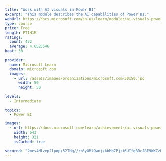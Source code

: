```yaml
---
title: "Work with AI visuals in Power BI"
excerpt: "This module describes the AI capabilities of Power BI."
webUrl: https://docs.microsoft.com/en-us/learn/modules/ai-visuals-power-bi/
type: course
price: Free
length: PT1H1M
ratings:
  count: 452
  average: 4.6526546
heat: 58

provider:
  name: Microsoft Learn
  domain: microsoft.com
  images:
    - url: /assets/images/organizations/microsoft.com-50x50.jpg
      width: 50
      height: 50

levels:
  - Intermediate

topics:
  - Power BI

images:
  - url: https://docs.microsoft.com/learn/achievements/ai-visuals-power-bi-social.png
    width: 643
    height: 321
    isCached: true

secured: "2mes4M1vepJlpopx52THq//rn6yOMlQwnjzkbMb7Pjzt6UIfgBDcJRF9WKZzUqGU05p9aaN4zp/dbtx/m5fMlhD4WMoAbxL8pGrsJPLwUVPpWxWzdXgVpUOotGkCVidLwcfIY96cRy7er7M/7U3lhDaFD0gW83N2aC1KMg90OtL/LS8nE5To3FUGAyTS6sXczXqwMyZjAvpMRJiCUD3IROkE9Lty6KcUD02CJFGEtL4BIHw/TO6WQi/+XadPeljyxIZ8IDaUQitxRk+idhpkiBfeeg0of2EeNmCxRn9gNQf+wStveB/EBaNJMtG9vgrVSPAbIoTHGMIHBMsMLH/92cKPpzdr/NC0uTedgZRc2Mo34e3EC1QrO9MnRZ2uT503OWDcukp6y7ij2UL/MItWjaFaJoPc3jBa6bJDma6b318=;j/H2soWKOuSWSwQRwmqMVw=="
---
```


